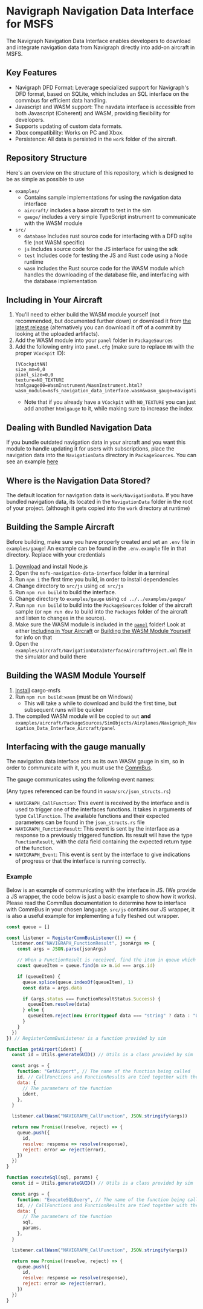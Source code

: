 # Navigraph Navigation Data Interface for MSFS

The Navigraph Navigation Data Interface enables developers to download and integrate navigation data from Navigraph directly into add-on aircraft in MSFS.


## Key Features
- Navigraph DFD Format: Leverage specialized support for Navigraph's DFD format, based on SQLite, which includes an SQL interface on the commbus for efficient data handling.
- Javascript and WASM support: The navdata interface is accessible from both Javascript (Coherent) and WASM, providing flexibility for developers.
- Supports updating of custom data formats.
- Xbox compatibility: Works on PC and Xbox.
- Persistence: All data is persisted in the `work` folder of the aircraft.

## Repository Structure

Here's an overview on the structure of this repository, which is designed to be as simple as possible to use

- `examples/`
  - Contains sample implementations for using the navigation data interface
  - `aircraft/` includes a base aircraft to test in the sim
  - `gauge/` includes a very simple TypeScript instrument to communicate with the WASM module
- `src/`
  - `database` Includes rust source code for interfacing with a DFD sqlite file (not WASM specific)
  - `js` Includes source code for the JS interface for using the sdk
  - `test` Includes code for testing the JS and Rust code using a Node runtime
  - `wasm` includes the Rust source code for the WASM module which handles the downloading of the database file, and interfacing with the database implementation

## Including in Your Aircraft

1. You'll need to either build the WASM module yourself (not recommended, but documented further down) or download it from [the latest release](https://github.com/Navigraph/msfs-navigation-data-interface/releases) (alternatively you can download it off of a commit by looking at the uploaded artifacts).
2. Add the WASM module into your `panel` folder in `PackageSources`
3. Add the following entry into `panel.cfg` (make sure to replace `NN` with the proper `VCockpit` ID):
   ```
   [VCockpitNN]
   size_mm=0,0
   pixel_size=0,0
   texture=NO_TEXTURE
   htmlgauge00=WasmInstrument/WasmInstrument.html?wasm_module=msfs_navigation_data_interface.wasm&wasm_gauge=navigation_data_interface,0,0,1,1
   ```
   - Note that if you already have a `VCockpit` with `NO_TEXTURE` you can just add another `htmlgauge` to it, while making sure to increase the index

## Dealing with Bundled Navigation Data

If you bundle outdated navigation data in your aircraft and you want this module to handle updating it for users with subscriptions, place the navigation data into the `NavigationData` directory in `PackageSources`. You can see an example [here](examples/aircraft/PackageSources/NavigationData/)

## Where is the Navigation Data Stored?

The default location for navigation data is `work/NavigationData`. If you have bundled navigation data, its located in the `NavigationData` folder in the root of your project. (although it gets copied into the `work` directory at runtime)

## Building the Sample Aircraft

Before building, make sure you have properly created and set an `.env` file in `examples/gauge`! An example can be found in the `.env.example` file in that directory. Replace with your credentials

1. [Download](https://nodejs.org/en/download) and install Node.js
2. Open the `msfs-navigation-data-interface` folder in a terminal
3. Run `npm i` the first time you build, in order to install dependencies
4. Change directory to `src/js` using `cd src/js`
5. Run `npm run build` to build the interface.
6. Change directory to `examples/gauge` using `cd ../../examples/gauge/`
7. Run `npm run build` to build into the `PackageSources` folder of the aircraft sample (or `npm run dev` to build into the `Packages` folder of the aircraft and listen to changes in the source).
8. Make sure the WASM module is included in the [`panel`](examples/aircraft/PackageSources/SimObjects/Airplanes/Navigraph_Navigation_Data_Interface_Aircraft/panel) folder! Look at either [Including in Your Aircraft](#including-in-your-aircraft) or [Building the WASM Module Yourself](#building-the-wasm-module-yourself) for info on that
9. Open the `examples/aircraft/NavigationDataInterfaceAircraftProject.xml` file in the simulator and build there

## Building the WASM Module Yourself

1. [Install](https://github.com/navigraph/cargo-msfs) cargo-msfs
2. Run `npm run build:wasm` (must be on Windows)
   - This will take a while to download and build the first time, but subsequent runs will be quicker
3. The compiled WASM module will be copied to `out` **and** `examples/aircraft/PackageSources/SimObjects/Airplanes/Navigraph_Navigation_Data_Interface_Aircraft/panel`

## Interfacing with the gauge manually

The navigation data interface acts as its own WASM gauge in sim, so in order to communicate with it, you must use the [CommBus](https://docs.flightsimulator.com/html/Programming_Tools/WASM/Communication_API/Communication_API.htm).

The gauge communicates using the following event names:

(Any types referenced can be found in `wasm/src/json_structs.rs`)

- `NAVIGRAPH_CallFunction`: This event is received by the interface and is used to trigger one of the interfaces functions. It takes in arguments of type `CallFunction`. The available functions and their expected parameters can be found in the `json_structs.rs` file
- `NAVIGRAPH_FunctionResult`: This event is sent by the interface as a response to a previously triggered function. Its result will have the type `FunctionResult`, with the data field containing the expected return type of the function.
- `NAVIGRAPH_Event`: This event is sent by the interface to give indications of progress or that the interface is running correctly.

### Example

Below is an example of communicating with the interface in JS. (We provide a JS wrapper, the code below is just a basic example to show how it works). Please read the CommBus documentation to determine how to interface with CommBus in your chosen language. `src/js` contains our JS wrapper, it is also a useful example for implementing a fully fleshed out wrapper.

```js
const queue = []

const listener = RegisterCommBusListener(() => {
  listener.on("NAVIGRAPH_FunctionResult", jsonArgs => {
    const args = JSON.parse(jsonArgs)

    // When a FunctionResult is received, find the item in queue which matches the id, and resolve or reject it
    const queueItem = queue.find(m => m.id === args.id)

    if (queueItem) {
      queue.splice(queue.indexOf(queueItem), 1)
      const data = args.data

      if (args.status === FunctionResultStatus.Success) {
        queueItem.resolve(data)
      } else {
        queueItem.reject(new Error(typeof data === "string" ? data : "Unknown error"))
      }
    }
  })
}) // RegisterCommBusListener is a function provided by sim

function getAirport(ident) {
  const id = Utils.generateGUID() // Utils is a class provided by sim

  const args = {
    function: "GetAirport", // The name of the function being called
    id, // CallFunctions and FunctionResults are tied together with the id field
    data: {
      // The parameters of the function
      ident,
    },
  }

  listener.callWasm("NAVIGRAPH_CallFunction", JSON.stringify(args))

  return new Promise((resolve, reject) => {
    queue.push({
      id,
      resolve: response => resolve(response),
      reject: error => reject(error),
    })
  })
}

function executeSql(sql, params) {
  const id = Utils.generateGUID() // Utils is a class provided by sim

  const args = {
    function: "ExecuteSQLQuery", // The name of the function being called
    id, // CallFunctions and FunctionResults are tied together with the id field
    data: {
      // The parameters of the function
      sql,
      params,
    },
  }

  listener.callWasm("NAVIGRAPH_CallFunction", JSON.stringify(args))

  return new Promise((resolve, reject) => {
    queue.push({
      id,
      resolve: response => resolve(response),
      reject: error => reject(error),
    })
  })
}
```
